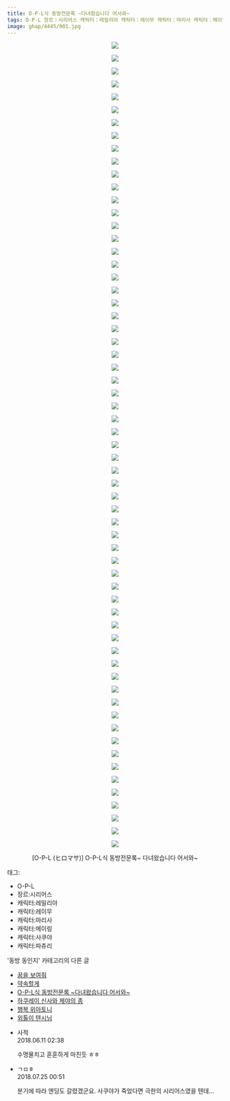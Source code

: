 ```yaml
---
title: O-P-L식 동방전문록 ~다녀왔습니다 어서와~
tags: O-P-L 장르：시리어스 캐릭터：레밀리아 캐릭터：레이무 캐릭터：마리사 캐릭터：메이링 캐릭터：사쿠야 캐릭터：파츄리 ヒロマサ 동방_동인지
image: ghap/4445/001.jpg
---
```

<div class="article">
<p style="text-align: center; clear: none; float: none;"><img src="{{ site.nasurl }}/ghap/4445/001.jpg"/></p>
<p style="text-align: center; clear: none; float: none;"><img src="{{ site.nasurl }}/ghap/4445/002.jpg"/></p>
<p style="text-align: center; clear: none; float: none;"><img src="{{ site.nasurl }}/ghap/4445/003.jpg"/></p>
<p style="text-align: center; clear: none; float: none;"><img src="{{ site.nasurl }}/ghap/4445/004.jpg"/></p>
<p style="text-align: center; clear: none; float: none;"><img src="{{ site.nasurl }}/ghap/4445/005.jpg"/></p>
<p style="text-align: center; clear: none; float: none;"><img src="{{ site.nasurl }}/ghap/4445/006.jpg"/></p>
<p style="text-align: center; clear: none; float: none;"><img src="{{ site.nasurl }}/ghap/4445/007.jpg"/></p>
<p style="text-align: center; clear: none; float: none;"><img src="{{ site.nasurl }}/ghap/4445/008.jpg"/></p>
<p style="text-align: center; clear: none; float: none;"><img src="{{ site.nasurl }}/ghap/4445/009.jpg"/></p>
<p style="text-align: center; clear: none; float: none;"><img src="{{ site.nasurl }}/ghap/4445/010.jpg"/></p>
<p style="text-align: center; clear: none; float: none;"><img src="{{ site.nasurl }}/ghap/4445/011.jpg"/></p>
<p style="text-align: center; clear: none; float: none;"><img src="{{ site.nasurl }}/ghap/4445/012.jpg"/></p>
<p style="text-align: center; clear: none; float: none;"><img src="{{ site.nasurl }}/ghap/4445/013.jpg"/></p>
<p style="text-align: center; clear: none; float: none;"><img src="{{ site.nasurl }}/ghap/4445/014.jpg"/></p>
<p style="text-align: center; clear: none; float: none;"><img src="{{ site.nasurl }}/ghap/4445/015.jpg"/></p>
<p style="text-align: center; clear: none; float: none;"><img src="{{ site.nasurl }}/ghap/4445/016.jpg"/></p>
<p style="text-align: center; clear: none; float: none;"><img src="{{ site.nasurl }}/ghap/4445/017.jpg"/></p>
<p style="text-align: center; clear: none; float: none;"><img src="{{ site.nasurl }}/ghap/4445/018.jpg"/></p>
<p style="text-align: center; clear: none; float: none;"><img src="{{ site.nasurl }}/ghap/4445/019.jpg"/></p>
<p style="text-align: center; clear: none; float: none;"><img src="{{ site.nasurl }}/ghap/4445/020.jpg"/></p>
<p style="text-align: center; clear: none; float: none;"><img src="{{ site.nasurl }}/ghap/4445/021.jpg"/></p>
<p style="text-align: center; clear: none; float: none;"><img src="{{ site.nasurl }}/ghap/4445/022.jpg"/></p>
<p style="text-align: center; clear: none; float: none;"><img src="{{ site.nasurl }}/ghap/4445/023.jpg"/></p>
<p style="text-align: center; clear: none; float: none;"><img src="{{ site.nasurl }}/ghap/4445/024.jpg"/></p>
<p style="text-align: center; clear: none; float: none;"><img src="{{ site.nasurl }}/ghap/4445/025.jpg"/></p>
<p style="text-align: center; clear: none; float: none;"><img src="{{ site.nasurl }}/ghap/4445/026.jpg"/></p>
<p style="text-align: center; clear: none; float: none;"><img src="{{ site.nasurl }}/ghap/4445/027.jpg"/></p>
<p style="text-align: center; clear: none; float: none;"><img src="{{ site.nasurl }}/ghap/4445/028.jpg"/></p>
<p style="text-align: center; clear: none; float: none;"><img src="{{ site.nasurl }}/ghap/4445/029.jpg"/></p>
<p style="text-align: center; clear: none; float: none;"><img src="{{ site.nasurl }}/ghap/4445/030.jpg"/></p>
<p style="text-align: center; clear: none; float: none;"><img src="{{ site.nasurl }}/ghap/4445/031.jpg"/></p>
<p style="text-align: center; clear: none; float: none;"><img src="{{ site.nasurl }}/ghap/4445/032.jpg"/></p>
<p style="text-align: center; clear: none; float: none;"><img src="{{ site.nasurl }}/ghap/4445/033.jpg"/></p>
<p style="text-align: center; clear: none; float: none;"><img src="{{ site.nasurl }}/ghap/4445/034.jpg"/></p>
<p style="text-align: center; clear: none; float: none;"><img src="{{ site.nasurl }}/ghap/4445/035.jpg"/></p>
<p style="text-align: center; clear: none; float: none;"><img src="{{ site.nasurl }}/ghap/4445/036.jpg"/></p>
<p style="text-align: center; clear: none; float: none;"><img src="{{ site.nasurl }}/ghap/4445/037.jpg"/></p>
<p style="text-align: center; clear: none; float: none;"><img src="{{ site.nasurl }}/ghap/4445/038.jpg"/></p>
<p style="text-align: center; clear: none; float: none;"><img src="{{ site.nasurl }}/ghap/4445/039.jpg"/></p>
<p style="text-align: center; clear: none; float: none;"><img src="{{ site.nasurl }}/ghap/4445/040.jpg"/></p>
<p style="text-align: center; clear: none; float: none;"><img src="{{ site.nasurl }}/ghap/4445/041.jpg"/></p>
<p style="text-align: center; clear: none; float: none;"><img src="{{ site.nasurl }}/ghap/4445/042.jpg"/></p>
<p style="text-align: center; clear: none; float: none;"><img src="{{ site.nasurl }}/ghap/4445/043.jpg"/></p>
<p style="text-align: center; clear: none; float: none;"><img src="{{ site.nasurl }}/ghap/4445/044.jpg"/></p>
<p style="text-align: center; clear: none; float: none;"><img src="{{ site.nasurl }}/ghap/4445/045.jpg"/></p>
<p style="text-align: center; clear: none; float: none;"><img src="{{ site.nasurl }}/ghap/4445/046.jpg"/></p>
<p style="text-align: center; clear: none; float: none;"><img src="{{ site.nasurl }}/ghap/4445/047.jpg"/></p>
<p style="text-align: center; clear: none; float: none;"><img src="{{ site.nasurl }}/ghap/4445/048.jpg"/></p>
<p style="text-align: center; clear: none; float: none;"><img src="{{ site.nasurl }}/ghap/4445/049.jpg"/></p>
<p style="text-align: center; clear: none; float: none;"><img src="{{ site.nasurl }}/ghap/4445/050.jpg"/></p>
<p style="text-align: center; clear: none; float: none;"><img src="{{ site.nasurl }}/ghap/4445/051.jpg"/></p>
<p style="text-align: center; clear: none; float: none;"><img src="{{ site.nasurl }}/ghap/4445/052.jpg"/></p>
<p style="text-align: center; clear: none; float: none;"><img src="{{ site.nasurl }}/ghap/4445/053.jpg"/></p>
<p style="text-align: center; clear: none; float: none;"><img src="{{ site.nasurl }}/ghap/4445/054.jpg"/></p>
<p style="text-align: center; clear: none; float: none;"><img src="{{ site.nasurl }}/ghap/4445/055.jpg"/></p>
<p style="text-align: center; clear: none; float: none;"><img src="{{ site.nasurl }}/ghap/4445/056.jpg"/></p>
<p style="text-align: center; clear: none; float: none;"><img src="{{ site.nasurl }}/ghap/4445/057.jpg"/></p>
<p style="text-align: center; clear: none; float: none;"><img src="{{ site.nasurl }}/ghap/4445/058.jpg"/></p>
<p style="text-align: center; clear: none; float: none;"><img src="{{ site.nasurl }}/ghap/4445/059.jpg"/></p>
<p style="text-align: center; clear: none; float: none;"><img src="{{ site.nasurl }}/ghap/4445/060.jpg"/></p>
<p style="text-align: center; clear: none; float: none;"><img src="{{ site.nasurl }}/ghap/4445/061.jpg"/></p>
<p style="text-align: center; clear: none; float: none;"><img src="{{ site.nasurl }}/ghap/4445/062.jpg"/></p>
<p style="text-align: center; clear: none; float: none;"><img src="{{ site.nasurl }}/ghap/4445/063.jpg"/></p>
<p style="text-align: center; clear: none; float: none;">[O-P-L (ヒロマサ)] O-P-L식 동방전문록~ 다녀왔습니다 어서와~</p>
<p style="text-align: center; clear: none; float: none;"></p>
</div><div class="tagTrail">
<p>태그: </p>
<ul>
<li>O-P-L</li>
<li>장르:시리어스</li>
<li>캐릭터:레밀리아</li>
<li>캐릭터:레이무</li>
<li>캐릭터:마리사</li>
<li>캐릭터:메이링</li>
<li>캐릭터:사쿠야</li>
<li>캐릭터:파츄리</li>
</ul>
</div><div class="another">
<p>'동방 동인지' 카테고리의 다른 글</p>
<ul>
<li><a href="/2018-06-11-ghap_4447">꿈을 보여줘</a></li>
<li><a href="/2018-06-11-ghap_4446">약속할게</a></li>
<li><a href="/2018-06-11-ghap_4445">O-P-L식 동방전문록 ~다녀왔습니다 어서와~</a></li>
<li><a href="/2018-06-11-ghap_4444">하쿠레이 신사와 제야의 종</a></li>
<li><a href="/2018-06-11-ghap_4443">행복 위아토니</a></li>
<li><a href="/2018-06-11-ghap_4442">외톨이 텐시님</a></li>
</ul>
</div><div class="cb_module cb_fluid">
<div class="cb_wrt cb_profile">
<div class="comment">
<ul>
<li class="cb_thumb_off" id="comment15269129">
<div class="cb_comment_area">
<div class="cb_info_area">
<div class="cb_section">
<span class="cb_nick_name">사적</span>
</div>
<div class="cb_section">
<span class="cb_date">2018.06.11 02:38 </span>
</div>
</div>
<div class="cb_dsc_comment">
<p class="cb_dsc">
											수명물치고 훈훈하게 마친듯 ㅎㅎ
										</p>
</div>
</div></li>
<li class="cb_thumb_off" id="comment15293138">
<div class="cb_comment_area">
<div class="cb_info_area">
<div class="cb_section">
<span class="cb_nick_name">ㄱㅁㅎ</span>
</div>
<div class="cb_section">
<span class="cb_date">2018.07.25 00:51 </span>
</div>
</div>
<div class="cb_dsc_comment">
<p class="cb_dsc">
											분기에 따라 엔딩도 갈렸겠군요. 사쿠야가 죽었다면 극한의 시리어스였을 텐데...
										</p>
</div>
</div></li>
</ul>
</div>
</div><!-- commentList close -->
</div>